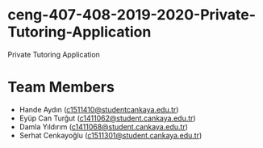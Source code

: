 # ceng-407-408-2019-2020-Private-Tutoring-Application
Private Tutoring Application

# Team Members

* Hande Aydın (c1511410@studentcankaya.edu.tr)
* Eyüp Can Turğut (c1411062@student.cankaya.edu.tr)
* Damla Yıldırım (c1411068@student.cankaya.edu.tr)
* Serhat Cenkayoğlu (c1511301@student.cankaya.edu.tr)
